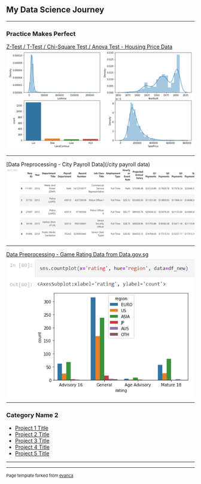 ## My Data Science Journey

---

### Practice Makes Perfect 

[Z-Test / T-Test / Chi-Square Test / Anova Test - Housing Price Data](/sample_page)
<img src="images/Overview.png?raw=true"/>

---
[Data Preprocessing - City Payroll Data](/city payroll data)
<img src="images/city payroll_city payroll data.png?raw=true"/>

---
[Data Preprocessing - Game Rating Data from Data.gov.sg](http://example.com/)
<img src="images/count_of_game_rating_by_region.png?raw=true"/>

---

### Category Name 2

- [Project 1 Title](http://example.com/)
- [Project 2 Title](http://example.com/)
- [Project 3 Title](http://example.com/)
- [Project 4 Title](http://example.com/)
- [Project 5 Title](http://example.com/)

---




---
<p style="font-size:11px">Page template forked from <a href="https://github.com/evanca/quick-portfolio">evanca</a></p>
<!-- Remove above link if you don't want to attibute -->

